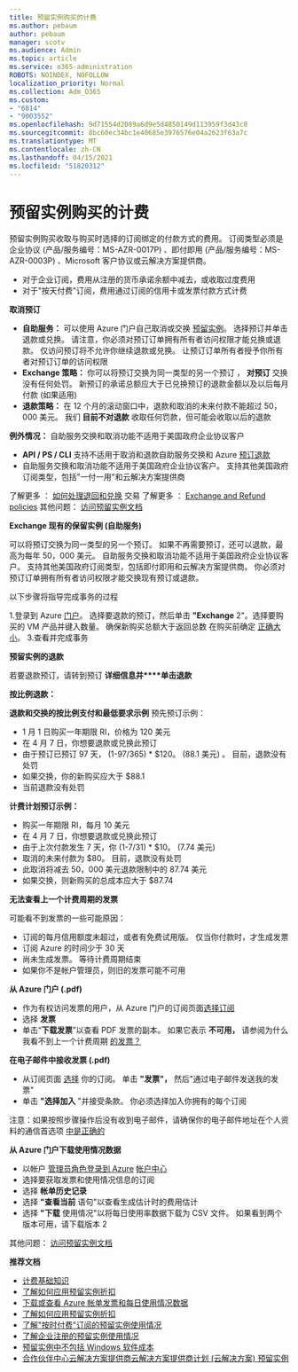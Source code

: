 ```yaml
---
title: 预留实例购买的计费
ms.author: pebaum
author: pebaum
manager: scotv
ms.audience: Admin
ms.topic: article
ms.service: o365-administration
ROBOTS: NOINDEX, NOFOLLOW
localization_priority: Normal
ms.collection: Adm_O365
ms.custom:
- "6814"
- "9003552"
ms.openlocfilehash: 9d71554d2089a6d9e5d4850149d113959f3d43c0
ms.sourcegitcommit: 8bc60ec34bc1e40685e3976576e04a2623f63a7c
ms.translationtype: MT
ms.contentlocale: zh-CN
ms.lasthandoff: 04/15/2021
ms.locfileid: "51820312"
---
```

# <a name="billing-for-reserved-instance-purchase"></a>预留实例购买的计费

预留实例购买收取与购买时选择的订阅绑定的付款方式的费用。 订阅类型必须是企业协议 (产品/服务编号：MS-AZR-0017P) 、即付即用 (产品/服务编号：MS-AZR-0003P) 、Microsoft 客户协议或云解决方案提供商。

- 对于企业订阅，费用从注册的货币承诺余额中减去，或收取过度费用
- 对于"按天付费"订阅，费用通过订阅的信用卡或发票付款方式计费

**取消预订**

- **自助服务：** 可以使用 Azure 门户自己取消或交换 [预留实例](https://portal.azure.com/#blade/Microsoft_Azure_Reservations/ReservationsBrowseBlade)。 选择预订并单击退款或兑换。 请注意，你必须对预订订单拥有所有者访问权限才能兑换或退款。 仅访问预订将不允许你继续退款或兑换。 让预订订单所有者授予你所有者对预订订单的访问权限
- **Exchange 策略：** 你可以将预订交换为同一类型的另一个预订 ， **对预订** 交换没有任何处罚。 新预订的承诺总额应大于已兑换预订的退款金额以及以后每月付款 (如果适用) 
- **退款策略：** 在 12 个月的滚动窗口中，退款和取消的未来付款不能超过 50，000 美元。 我们 **目前不对退款** 收取任何罚款，但可能会收取以后的退款

**例外情况：** 自助服务交换和取消功能不适用于美国政府企业协议客户

- **API / PS / CLI** 支持不适用于取消和退款自助服务交换和 Azure [预订退款](https://docs.microsoft.com/azure/cost-management-billing/reservations/exchange-and-refund-azure-reservations?WT.mc_id=Portal-Microsoft_Azure_Support)
- 自助服务交换和取消功能不适用于美国政府企业协议客户。 支持其他美国政府订阅类型，包括"一付一用"和云解决方案提供商

了解更多 ： [如何处理退回和兑换](https://docs.microsoft.com/azure/billing/billing-azure-reservations-self-service-exchange-and-refund?WT.mc_id=Portal-Microsoft_Azure_Support#how-return-and-exchange-transactions-are-processed) 交易 了解更多 ： [Exchange and Refund policies](https://docs.microsoft.com/azure/billing/billing-azure-reservations-self-service-exchange-and-refund?WT.mc_id=Portal-Microsoft_Azure_Support#exchange-policies) 其他问题： [访问预留实例文档](https://docs.microsoft.com/azure/billing/billing-save-compute-costs-reservations?WT.mc_id=Portal-Microsoft_Azure_Support)

**Exchange 现有的保留实例 (自助服务)**

可以将预订交换为同一类型的另一个预订。 如果不再需要预订，还可以退款，最高为每年 50，000 美元。 自助服务交换和取消功能不适用于美国政府企业协议客户。 支持其他美国政府订阅类型，包括即付即用和云解决方案提供商。 你必须对预订订单拥有所有者访问权限才能交换现有预订或退款。

以下步骤将指导完成事务的过程

1.登录到 Azure [门户](https://portal.azure.com/#blade/Microsoft_Azure_Reservations/ReservationsBrowseBlade)。 选择要退款的预订，然后单击 **"Exchange** 2"。选择要购买的 VM 产品并键入数量。 确保新购买总额大于返回总数 在购买前确定 [正确大小](https://docs.microsoft.com/azure/virtual-machines/windows/prepay-reserved-vm-instances?WT.mc_id=Portal-Microsoft_Azure_Support#determine-the-right-vm-size-before-you-buy)。
3.查看并完成事务

**预留实例的退款**

若要退款预订，请转到预订 **详细信息并****单击退款**

**按比例退款：**

**退款和交换的按比例支付和最低要求示例** 预先预订示例：

- 1 月 1 日购买一年期限 RI，价格为 120 美元
- 在 4 月 7 日，你想要退款或兑换此预订
- 由于预订已预订 97 天， (1-97/365) * $120。  (88.1 美元) 。 目前，退款没有处罚
- 如果交换，你的新购买应大于 $88.1
- 当前退款没有处罚

**计费计划预订示例：**

- 购买一年期限 RI，每月 10 美元
- 在 4 月 7 日，你想要退款或兑换此预订
- 由于上次付款发生 7 天，你 (1-7/31) * $10。  (7.74 美元) 
- 取消的未来付款为 $80。 目前，退款没有处罚
- 此取消将减去 50，000 美元退款限制中的 87.74 美元
- 如果交换，则新购买的总成本应大于 $87.74

**无法查看上一个计费周期的发票**

可能看不到发票的一些可能原因：

- 订阅的每月信用额度未超过，或者有免费试用版。 仅当你付款时，才生成发票
- 订阅 Azure 的时间少于 30 天
- 尚未生成发票。 等待计费周期结束
- 如果你不是帐户管理员，则旧的发票可能不可用

**从 Azure 门户 (.pdf)**

- 作为有权访问发票的用户，[](https://portal.azure.com/#blade/Microsoft_Azure_Billing/SubscriptionsBlade)从 Azure 门户的订阅页面[选择订阅](https://docs.microsoft.com/azure/billing/billing-manage-access?WT.mc_id=Portal-Microsoft_Azure_Support)
- 选择 **发票**
- 单击“**下载发票**”以查看 PDF 发票的副本。 如果它表示 **不可用，** 请参阅为什么我看不到上一个计费周期 [的发票？](https://docs.microsoft.com/azure/billing/billing-download-azure-invoice-daily-usage-date?WT.mc_id=Portal-Microsoft_Azure_Support#noinvoice)

**在电子邮件中接收发票 (.pdf)**

- 从订阅页面 [选择](https://portal.azure.com/#blade/Microsoft_Azure_Billing/SubscriptionsBlade) 你的订阅。 单击 **"发票"，** 然后"通过电子邮件发送我的发票"
- 单击 **"选择加入** "并接受条款。 你必须选择加入你拥有的每个订阅

注意：如果按照步骤操作后没有收到电子邮件，请确保你的电子邮件地址在个人资料的通信首选项 [中是正确的](https://account.windowsazure.com/profile)

**从 Azure 门户下载使用情况数据**

- 以帐户 [管理员角色登录到 Azure](https://account.windowsazure.com/Subscriptions) [帐户中心](https://docs.microsoft.com/azure/billing/billing-subscription-transfer?WT.mc_id=Portal-Microsoft_Azure_Support#whoisaa)
- 选择要获取发票和使用情况信息的订阅
- 选择 **帐单历史记录**
- 选择 **"查看当前** 语句"以查看生成估计时的费用估计
- 选择 **"下载** 使用情况"以将每日使用率数据下载为 CSV 文件。 如果看到两个版本可用，请下载版本 2

其他问题： [访问预留实例文档](https://docs.microsoft.com/azure/billing/billing-save-compute-costs-reservations?WT.mc_id=Portal-Microsoft_Azure_Support)

**推荐文档**

- [计费基础知识](https://docs.microsoft.com/partner-center/billing-basics/?WT.mc_id=Portal-Microsoft_Azure_Support)
- [了解如何应用预留实例折扣](https://docs.microsoft.com/azure/billing/billing-understand-vm-reservation-charges/?WT.mc_id=Portal-Microsoft_Azure_Support)
- [下载或查看 Azure 帐单发票和每日使用情况数据](https://docs.microsoft.com/azure/billing/billing-download-azure-invoice-daily-usage-date?WT.mc_id=Portal-Microsoft_Azure_Support)
- [了解如何应用预留实例折扣](https://docs.microsoft.com/azure/billing/billing-understand-vm-reservation-charges/?WT.mc_id=Portal-Microsoft_Azure_Support)
- [了解"按时付费"订阅的预留实例使用情况](https://docs.microsoft.com/azure/billing/billing-understand-reserved-instance-usage/?WT.mc_id=Portal-Microsoft_Azure_Support)
- [了解企业注册的预留实例使用情况](https://docs.microsoft.com/azure/billing/billing-understand-reserved-instance-usage-ea/?WT.mc_id=Portal-Microsoft_Azure_Support)
- [预留实例中不包括 Windows 软件成本](https://docs.microsoft.com/azure/billing/billing-reserved-instance-windows-software-costs/?WT.mc_id=Portal-Microsoft_Azure_Support)
- [合作伙伴中心云解决方案提供商云解决方案提供商计划 (云解决方案) 预留实例](https://docs.microsoft.com/partner-center/azure-reservations/?WT.mc_id=Portal-Microsoft_Azure_Support)
